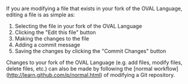 If you are modifying a file that exists in your fork of the OVAL Language, editing a file is as simple as:

1. Selecting the file in your fork of the OVAL Language
2. Clicking the "Edit this file" button
3. Making the changes to the file
4. Adding a commit message
5. Saving the changes by clicking the "Commit Changes" button

Changes to your fork of the OVAL Language (e.g. add files, modify files, delete files, etc.) can also be made by following the [normal workflow] (http://learn.github.com/p/normal.html) of modifying a Git repository.